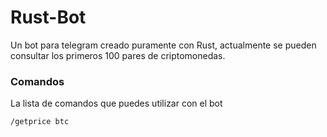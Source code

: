 # Rust-Bot
Un bot para telegram creado puramente con Rust, actualmente se pueden consultar los primeros 100 pares de criptomonedas.
### Comandos
La lista de comandos que puedes utilizar con el bot
```
/getprice btc
```
